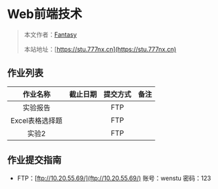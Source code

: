 # Web前端技术

> 本文作者：[Fantasy](https://www.777nx.cn/personal/about/)
>
> 本站地址：[https://stu.777nx.cn](https://stu.777nx.cn)

## 作业列表

| 作业名称       | 截止日期 | 提交方式 | 备注 |
|:----------:|:----:|:----:|:---:|
| 实验报告       |      | FTP  |    |
| Excel表格选择题 |      | FTP  |    |
| 实验2       |      | FTP  |    |

## 作业提交指南

- FTP：[ftp://10.20.55.69/](ftp://10.20.55.69/) 账号：wenstu 密码：123
